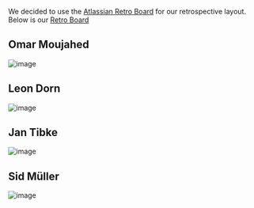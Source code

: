 We decided to use the [Atlassian Retro Board](https://echometerapp.com/de/atlassian-retrospektive-tool/) for our retrospective layout. 
Below is our [Retro Board](https://docs.google.com/document/d/1Jjo_0VRFLI0myLAmQsXI2OtkBvoNHv2Wuhf7YTbPDU4/edit?usp=sharing)


## Omar Moujahed

![image](https://github.com/user-attachments/assets/24c06547-371c-46df-acf6-6ebd3984fe7f)

## Leon Dorn

![image](https://github.com/user-attachments/assets/0cbde30e-1ecd-4362-bc3e-919fd4858a3d)


## Jan Tibke

![image](https://github.com/user-attachments/assets/f971582b-24c4-4d60-95a5-d7a9721cf6f8)


## Sid Müller

![image](https://github.com/user-attachments/assets/d24d1269-2cb6-4518-86fb-0c5954d0504f)
